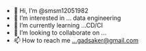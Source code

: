 - 👋 Hi, I’m @smsm12051982
- 👀 I’m interested in ... data engineering
- 🌱 I’m currently learning ...CD/CI
- 💞️ I’m looking to collaborate on ...
- 📫 How to reach me ...gadsaker@gmail.com

<!---
smsm12051982/smsm12051982 is a ✨ special ✨ repository because its `README.md` (this file) appears on your GitHub profile.
You can click the Preview link to take a look at your changes.
--->
